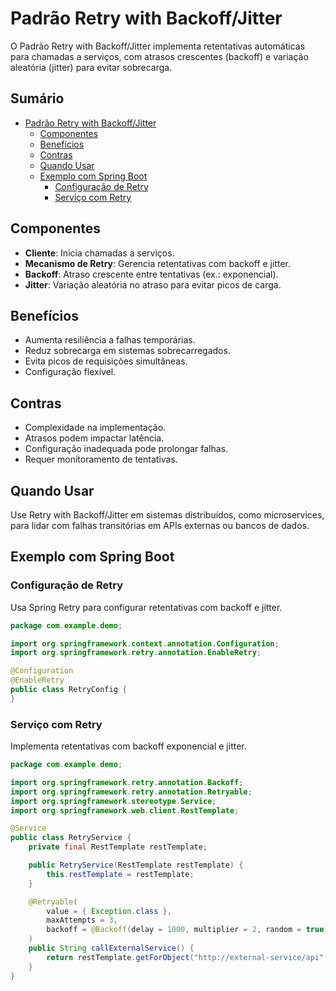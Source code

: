 # Padrão Retry with Backoff/Jitter

O Padrão Retry with Backoff/Jitter implementa retentativas automáticas para chamadas a serviços, com atrasos crescentes (backoff) e variação aleatória (jitter) para evitar sobrecarga.

## Sumário

- [Padrão Retry with Backoff/Jitter](#padrão-retry-with-backoffjitter)
  - [Componentes](#componentes)
  - [Benefícios](#benefícios)
  - [Contras](#contras)
  - [Quando Usar](#quando-usar)
  - [Exemplo com Spring Boot](#exemplo-com-spring-boot)
    - [Configuração de Retry](#configuração-de-retry)
    - [Serviço com Retry](#serviço-com-retry)

## Componentes

- **Cliente**: Inicia chamadas a serviços.
- **Mecanismo de Retry**: Gerencia retentativas com backoff e jitter.
- **Backoff**: Atraso crescente entre tentativas (ex.: exponencial).
- **Jitter**: Variação aleatória no atraso para evitar picos de carga.

## Benefícios

- Aumenta resiliência a falhas temporárias.
- Reduz sobrecarga em sistemas sobrecarregados.
- Evita picos de requisições simultâneas.
- Configuração flexível.

## Contras

- Complexidade na implementação.
- Atrasos podem impactar latência.
- Configuração inadequada pode prolongar falhas.
- Requer monitoramento de tentativas.

## Quando Usar

Use Retry with Backoff/Jitter em sistemas distribuídos, como microservices, para lidar com falhas transitórias em APIs externas ou bancos de dados.

## Exemplo com Spring Boot

### Configuração de Retry

Usa Spring Retry para configurar retentativas com backoff e jitter.

```java
package com.example.demo;

import org.springframework.context.annotation.Configuration;
import org.springframework.retry.annotation.EnableRetry;

@Configuration
@EnableRetry
public class RetryConfig {
}
```

### Serviço com Retry

Implementa retentativas com backoff exponencial e jitter.

```java
package com.example.demo;

import org.springframework.retry.annotation.Backoff;
import org.springframework.retry.annotation.Retryable;
import org.springframework.stereotype.Service;
import org.springframework.web.client.RestTemplate;

@Service
public class RetryService {
    private final RestTemplate restTemplate;

    public RetryService(RestTemplate restTemplate) {
        this.restTemplate = restTemplate;
    }

    @Retryable(
        value = { Exception.class },
        maxAttempts = 3,
        backoff = @Backoff(delay = 1000, multiplier = 2, random = true)
    )
    public String callExternalService() {
        return restTemplate.getForObject("http://external-service/api", String.class);
    }
}
```